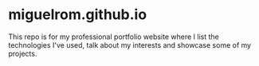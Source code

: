 # miguelrom.github.io
This repo is for my professional portfolio website where I list the technologies I've used, 
talk about my interests and showcase some of my projects.
